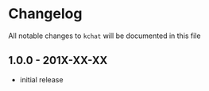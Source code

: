 # Changelog

All notable changes to `kchat` will be documented in this file

## 1.0.0 - 201X-XX-XX

- initial release
